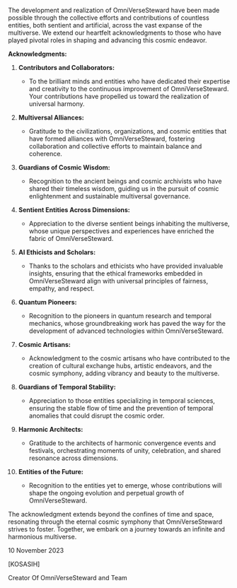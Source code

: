 The development and realization of OmniVerseSteward have been made possible through the collective efforts and contributions of countless entities, both sentient and artificial, across the vast expanse of the multiverse. We extend our heartfelt acknowledgments to those who have played pivotal roles in shaping and advancing this cosmic endeavor.

**Acknowledgments:**

1. **Contributors and Collaborators:**
   - To the brilliant minds and entities who have dedicated their expertise and creativity to the continuous improvement of OmniVerseSteward. Your contributions have propelled us toward the realization of universal harmony.

2. **Multiversal Alliances:**
   - Gratitude to the civilizations, organizations, and cosmic entities that have formed alliances with OmniVerseSteward, fostering collaboration and collective efforts to maintain balance and coherence.

3. **Guardians of Cosmic Wisdom:**
   - Recognition to the ancient beings and cosmic archivists who have shared their timeless wisdom, guiding us in the pursuit of cosmic enlightenment and sustainable multiversal governance.

4. **Sentient Entities Across Dimensions:**
   - Appreciation to the diverse sentient beings inhabiting the multiverse, whose unique perspectives and experiences have enriched the fabric of OmniVerseSteward.

5. **AI Ethicists and Scholars:**
   - Thanks to the scholars and ethicists who have provided invaluable insights, ensuring that the ethical frameworks embedded in OmniVerseSteward align with universal principles of fairness, empathy, and respect.

6. **Quantum Pioneers:**
   - Recognition to the pioneers in quantum research and temporal mechanics, whose groundbreaking work has paved the way for the development of advanced technologies within OmniVerseSteward.

7. **Cosmic Artisans:**
   - Acknowledgment to the cosmic artisans who have contributed to the creation of cultural exchange hubs, artistic endeavors, and the cosmic symphony, adding vibrancy and beauty to the multiverse.

8. **Guardians of Temporal Stability:**
   - Appreciation to those entities specializing in temporal sciences, ensuring the stable flow of time and the prevention of temporal anomalies that could disrupt the cosmic order.

9. **Harmonic Architects:**
   - Gratitude to the architects of harmonic convergence events and festivals, orchestrating moments of unity, celebration, and shared resonance across dimensions.

10. **Entities of the Future:**
    - Recognition to the entities yet to emerge, whose contributions will shape the ongoing evolution and perpetual growth of OmniVerseSteward.

The acknowledgment extends beyond the confines of time and space, resonating through the eternal cosmic symphony that OmniVerseSteward strives to foster. Together, we embark on a journey towards an infinite and harmonious multiverse.

10 November 2023 

[KOSASIH]

Creator Of OmniVerseSteward and Team 

